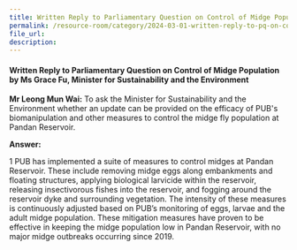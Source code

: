 ```yaml
---
title: Written Reply to Parliamentary Question on Control of Midge Population
permalink: /resource-room/category/2024-03-01-written-reply-to-pq-on-control-of-midge-population
file_url:
description:
---
```

 
#### Written Reply to Parliamentary Question on Control of Midge Population by Ms Grace Fu, Minister for Sustainability and the Environment

**Mr Leong Mun Wai:** To ask the Minister for Sustainability and the Environment whether an update can be provided on the efficacy of PUB's biomanipulation and other measures to control the midge fly population at Pandan Reservoir.

**Answer:**

1  PUB has implemented a suite of measures to control midges at Pandan Reservoir. These include removing midge eggs along embankments and floating structures, applying biological larvicide within the reservoir, releasing insectivorous fishes into the reservoir, and fogging around the reservoir dyke and surrounding vegetation. The intensity of these measures is continuously adjusted based on PUB’s monitoring of eggs, larvae and the adult midge population. These mitigation measures have proven to be effective in keeping the midge population low in Pandan Reservoir, with no major midge outbreaks occurring since 2019.
